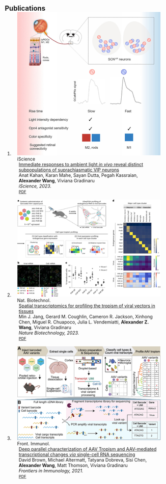 <h2 id="publications" style="margin: 2px 0px -15px;">Publications</h2>

<div class="publications">
<ol class="bibliography">

<li>
<div class="pub-row">

  <div class="col-sm-3 abbr" style="position: relative;padding-right: 15px;padding-left: 15px;">
    <img src="assets/img/iscience.jpg" class="teaser img-fluid z-depth-1">
    <abbr class="badge">iScience</abbr>
  </div>

  <div class="col-sm-9" style="position: relative;padding-right: 15px;padding-left: 20px;">
    <div class="title"><a href="https://doi.org/10.1016/j.isci.2023.107865">Immediate responses to ambient light <i>in vivo</i> reveal distinct subpopulations of suprachiasmatic VIP neurons</a></div>
    <div class="author">Anat Kahan, Karan Mahe, Sayan Dutta, Pegah Kassraian, <strong>Alexander Wang</strong>, Viviana Gradinaru</div>
    <div class="periodical"><em>iScience, 2023.</em></div>
    <div class="links">
      <a href="https://www.cell.com/iscience/pdf/S2589-0042(23)01942-9.pdf" class="btn btn-sm z-depth-0" role="button" target="_blank" style="font-size:12px;">PDF</a>
      <!-- <a href="https://github.com/yaoyao-liu/mnemonics" class="btn btn-sm z-depth-0" role="button" target="_blank" style="font-size:12px;">Code</a> -->
      <!-- <a href="https://class-il.mpi-inf.mpg.de/mnemonics/" class="btn btn-sm z-depth-0" role="button" target="_blank" style="font-size:12px;">Project Page</a> -->
      <!-- <a href="https://dblp.uni-trier.de/rec/conf/cvpr/LiuSLSS20.html?view=bibtex" class="btn btn-sm z-depth-0" role="button" target="_blank" style="font-size:12px;">BibTex</a> -->
      <!-- <strong><i style="color:#e74d3c">Oral Presentation</i></strong> -->
    </div>
  </div>
</div>
</li>
<br>

<li>
<div class="pub-row">

  <div class="col-sm-3 abbr" style="position: relative;padding-right: 15px;padding-left: 15px;">
    <img src="assets/img/nat_biotech_s41587-022-01648.png" class="teaser img-fluid z-depth-1">
    <abbr class="badge">Nat. Biotechnol.</abbr>
  </div>

  <div class="col-sm-9" style="position: relative;padding-right: 15px;padding-left: 20px;">
    <div class="title"><a href="https://doi.org/10.1038/s41587-022-01648-w">Spatial transcriptomics for profiling the tropism of viral vectors in tissues</a></div>
    <div class="author">Min J. Jang, Gerard M. Coughlin, Cameron R. Jackson, Xinhong Chen, Miguel R. Chuapoco, Julia L. Vendemiatti, <strong>Alexander Z. Wang</strong>, Viviana Gradinaru</div>
    <div class="periodical"><em>Nature Biotechnology, 2023.</em></div>
    <div class="links">
      <a href="https://authors.library.caltech.edu/119616/1/s41587-022-01648-w.pdf" class="btn btn-sm z-depth-0" role="button" target="_blank" style="font-size:12px;">PDF</a>
      <!-- <a href="https://github.com/yaoyao-liu/mnemonics" class="btn btn-sm z-depth-0" role="button" target="_blank" style="font-size:12px;">Code</a> -->
      <!-- <a href="https://class-il.mpi-inf.mpg.de/mnemonics/" class="btn btn-sm z-depth-0" role="button" target="_blank" style="font-size:12px;">Project Page</a> -->
      <!-- <a href="https://dblp.uni-trier.de/rec/conf/cvpr/LiuSLSS20.html?view=bibtex" class="btn btn-sm z-depth-0" role="button" target="_blank" style="font-size:12px;">BibTex</a> -->
      <!-- <strong><i style="color:#e74d3c">Oral Presentation</i></strong> -->
    </div>
  </div>
</div>
</li>
<br>

<li>
<div class="pub-row">

  <div class="col-sm-3 abbr" style="position: relative;padding-right: 15px;padding-left: 15px;">
    <img src="assets/img/fimmu-12-730825-g001.jpeg" class="teaser img-fluid z-depth-1">
    <abbr class="badge">Front. Immunol.</abbr>
  </div>

  <div class="col-sm-9" style="position: relative;padding-right: 15px;padding-left: 20px;">
    <div class="title"><a href="https://doi.org/10.3389/fimmu.2021.730825">Deep parallel characterization of AAV Tropism and AAV-mediated transcriptional changes <i>via</i> single-cell RNA sequencing</a></div>
    <div class="author">David Brown, Michael Altermatt, Tatyana Dobreva, Sisi Chen, <strong>Alexander Wang</strong>, Matt Thomson, Viviana Gradinaru</div>
    <div class="periodical"><em>Frontiers in Immunology, 2021.</em></div>
    <div class="links">
      <a href="https://www.readcube.com/articles/10.3389/fimmu.2021.730825" class="btn btn-sm z-depth-0" role="button" target="_blank" style="font-size:12px;">PDF</a>
      <!-- <a href="https://github.com/yaoyao-liu/mnemonics" class="btn btn-sm z-depth-0" role="button" target="_blank" style="font-size:12px;">Code</a> -->
      <!-- <a href="https://class-il.mpi-inf.mpg.de/mnemonics/" class="btn btn-sm z-depth-0" role="button" target="_blank" style="font-size:12px;">Project Page</a> -->
      <!-- <a href="https://dblp.uni-trier.de/rec/conf/cvpr/LiuSLSS20.html?view=bibtex" class="btn btn-sm z-depth-0" role="button" target="_blank" style="font-size:12px;">BibTex</a> -->
      <!-- <strong><i style="color:#e74d3c">Oral Presentation</i></strong> -->
    </div>
  </div>
</div>
</li>

<br>

</ol>
</div>
